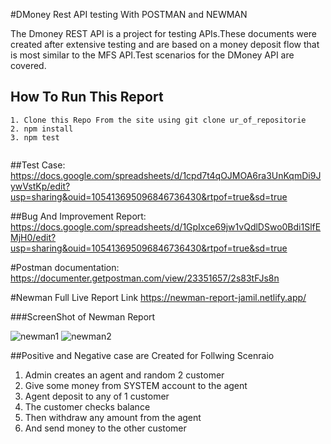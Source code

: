 #DMoney Rest API testing With POSTMAN and NEWMAN

The Dmoney REST API is a project for testing APIs.These documents were created after extensive testing and are based on a money deposit flow that is most similar to the MFS API.Test scenarios for the DMoney API are covered.

## How To Run This Report
```
1. Clone this Repo From the site using git clone ur_of_repositorie
2. npm install
3. npm test


```
##Test Case:
https://docs.google.com/spreadsheets/d/1cpd7t4qOJMOA6ra3UnKqmDi9JywVstKp/edit?usp=sharing&ouid=105413695096846736430&rtpof=true&sd=true

##Bug And Improvement Report:
https://docs.google.com/spreadsheets/d/1GpIxce69jw1vQdlDSwo0Bdi1SlfEMjH0/edit?usp=sharing&ouid=105413695096846736430&rtpof=true&sd=true

#Postman documentation:
https://documenter.getpostman.com/view/23351657/2s83tFJs8n

#Newman Full Live Report Link
https://newman-report-jamil.netlify.app/

###ScreenShot of Newman Report

![newman1](https://user-images.githubusercontent.com/38850936/194350530-876e9f5e-4b0a-4ec6-8e76-c6bc4629b117.PNG)
![newman2](https://user-images.githubusercontent.com/38850936/194350553-7b51c1be-a0c4-48b1-9cf6-e00180b3ad88.PNG)

##Positive and Negative case are Created for Follwing Scenraio

1. Admin creates an agent and random 2 customer
2. Give some money from SYSTEM account to the agent
3. Agent deposit to any of 1 customer
4. The customer checks balance
5. Then withdraw any amount from the agent
6. And send money to the other customer


